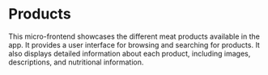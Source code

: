 # Products

This micro-frontend showcases the different meat products available in the app. It provides a user interface for browsing and searching for products. It also displays detailed information about each product, including images, descriptions, and nutritional information.



